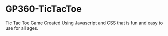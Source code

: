 # GP360-TicTacToe
Tic Tac Toe Game Created Using Javascript and CSS  that is fun and easy to use for all ages.
